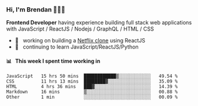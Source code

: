 ### Hi, I'm Brendan 👨🏻‍💻

<b>Frontend Developer</b> having experience building full stack web applications with JavaScript / ReactJS / Nodejs / GraphQL / HTML / CSS</p>

 - 🚀 	&nbsp; working on building a [Netflix clone](https://github.com/brendantfinn/netflix-clone) using ReactJS
 - 🌱 	&nbsp; continuing to learn JavaScript/ReactJS/Python

 
 
#### 📊 	&nbsp; This week I spent time working in
<!--START_SECTION:waka-->
```text
JavaScript   15 hrs 50 mins  ████████████▒░░░░░░░░░░░░   49.54 % 
CSS          11 hrs 13 mins  ████████▓░░░░░░░░░░░░░░░░   35.09 % 
HTML         4 hrs 36 mins   ███▓░░░░░░░░░░░░░░░░░░░░░   14.39 % 
Markdown     16 mins         ▒░░░░░░░░░░░░░░░░░░░░░░░░   00.88 % 
Other        1 min           ░░░░░░░░░░░░░░░░░░░░░░░░░   00.09 % 
```
<!--END_SECTION:waka-->
